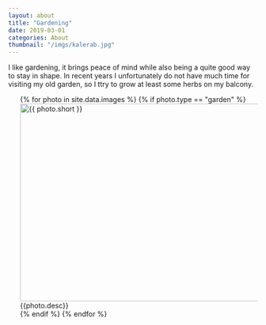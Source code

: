 ```yaml
---
layout: about
title: "Gardening"
date: 2019-03-01
categories: About
thumbnail: "/imgs/kalerab.jpg"
---
```

I like gardening, it brings peace of mind while also being a quite good way to stay in shape. 
In recent years I unfortunately do not have much time for visiting my old garden, so I ttry to grow at least some herbs on my balcony.

<ul>
{% for photo in site.data.images %}
	{% if photo.type == "garden" %}
	<div class="gallery">
	<a target="{{ photo.path }}" href="{{ photo.path }}">
    <img src="{{ photo.path }}" alt="{{ photo.short }}" width="600" height="400">
	</a>
	<div class="desc">{{photo.desc}}</div>
	</div>
	{% endif %}
{% endfor %}
</ul>
